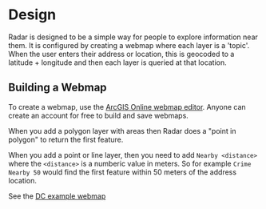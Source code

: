 # Design

Radar is designed to be a simple way for people to explore information near them. It is configured by creating a webmap where each layer is a 'topic'. When the user enters their address or location, this is geocoded to a latitude + longitude and then each layer is queried at that location. 

## Building a Webmap

To create a webmap, use the [ArcGIS Online webmap editor](https://arcgis.com/home/webmap/viewer.html?useExisting=1). Anyone can create an account for free to build and save webmaps. 

When you add a polygon layer with areas then Radar does a "point in polygon" to return the first feature.

When you add a point or line layer, then you need to add `Nearby <distance>` where the `<distance>` is a numberic value in meters. So for example `Crime Nearby 50` would find the first feature within 50 meters of the address location.

See the [DC example webmap](https://arcgis.com/home/webmap/viewer.html?webmap=2e725f2d5b7640b28121af931048894c)